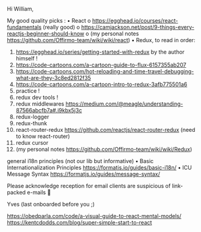 Hi William,

My good quality picks :
•	React
o	https://egghead.io/courses/react-fundamentals (really good)
o	https://camjackson.net/post/9-things-every-reactjs-beginner-should-know
o	(my personal notes https://github.com/Offirmo-team/wiki/wiki/react)
•	Redux, to read in order:
1.	https://egghead.io/series/getting-started-with-redux by the author himself !
2.	https://code-cartoons.com/a-cartoon-guide-to-flux-6157355ab207
3.	https://code-cartoons.com/hot-reloading-and-time-travel-debugging-what-are-they-3c8ed2812f35
4.	https://code-cartoons.com/a-cartoon-intro-to-redux-3afb775501a6
5.	practice !
6.	redux dev tools !
7.	redux middlewares https://medium.com/@meagle/understanding-87566abcfb7a#.i9kbx5j3c
8.	redux-logger
9.	redux-thunk
10.	react-router-redux https://github.com/reactjs/react-router-redux (need to know react-router)
11.	redux cursor
12.	(my personal notes https://github.com/Offirmo-team/wiki/wiki/Redux)

general i18n principles (not our lib but informative)
•	Basic Internationalization Principles https://formatjs.io/guides/basic-i18n/
•	ICU Message Syntax https://formatjs.io/guides/message-syntax/

Please acknowledge reception for email clients are suspicious of link-packed e-mails 

Yves (last onboarded before you ;)




https://obedparla.com/code/a-visual-guide-to-react-mental-models/
https://kentcdodds.com/blog/super-simple-start-to-react
